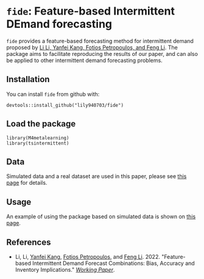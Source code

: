 # `fide`: Feature-based Intermittent DEmand forecasting

`fide` provides a feature-based forecasting method for intermittent demand proposed by [Li Li, Yanfei Kang, Fotios Petropoulos, and Feng Li](https://arxiv.org/abs/2204.08283). The package aims to facilitate reproducing the results of our paper, and can also be applied to other intermittent demand forecasting problems. 

## Installation
You can install `fide` from github with:
```
devtools::install_github("lily940703/fide")
```

## Load the package
```
library(M4metalearning)
library(tsintermittent)
```
## Data
Simulated data and a real dataset are used in this paper, please see [this page](https://github.com/lily940703/FIDE/blob/main/docs/Usage%20example.md) for details.

## Usage
An example of using the package based on simulated data is shown on [this page](https://github.com/lily940703/FIDE/blob/main/docs/Usage%20example.md).

## References
- Li, Li, [Yanfei Kang](https://yanfei.site), [Fotios Petropoulos](https://researchportal.bath.ac.uk/en/persons/fotios-petropoulos), and [Feng Li](http://feng.li/). 2022. "Feature-based Intermittent Demand Forecast Combinations: Bias, Accuracy and Inventory Implications." [*_Working Paper_*](https://arxiv.org/abs/2204.08283). 
